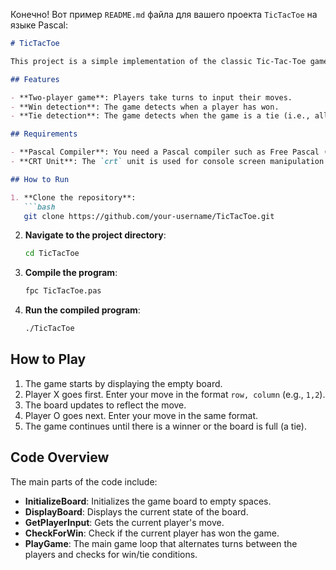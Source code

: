 Конечно! Вот пример `README.md` файла для вашего проекта `TicTacToe` на языке Pascal:

```markdown
# TicTacToe

This project is a simple implementation of the classic Tic-Tac-Toe game in Pascal using the `crt` unit for basic console manipulation.

## Features

- **Two-player game**: Players take turns to input their moves.
- **Win detection**: The game detects when a player has won.
- **Tie detection**: The game detects when the game is a tie (i.e., all cells are filled and no player has won).

## Requirements

- **Pascal Compiler**: You need a Pascal compiler such as Free Pascal (FPC) to compile and run this program.
- **CRT Unit**: The `crt` unit is used for console screen manipulation.

## How to Run

1. **Clone the repository**:
   ```bash
   git clone https://github.com/your-username/TicTacToe.git
   ```
   
2. **Navigate to the project directory**:
   ```bash
   cd TicTacToe
   ```
   
3. **Compile the program**:
   ```bash
   fpc TicTacToe.pas
   ```
   
4. **Run the compiled program**:
   ```bash
   ./TicTacToe
   ```

## How to Play

1. The game starts by displaying the empty board.
2. Player X goes first. Enter your move in the format `row, column` (e.g., `1,2`).
3. The board updates to reflect the move.
4. Player O goes next. Enter your move in the same format.
5. The game continues until there is a winner or the board is full (a tie).

## Code Overview

The main parts of the code include:

- **InitializeBoard**: Initializes the game board to empty spaces.
- **DisplayBoard**: Displays the current state of the board.
- **GetPlayerInput**: Gets the current player's move.
- **CheckForWin**: Check if the current player has won the game.
- **PlayGame**: The main game loop that alternates turns between the players and checks for win/tie conditions.
